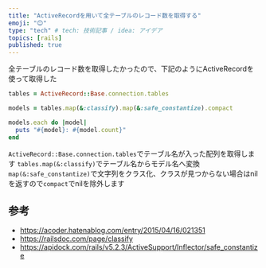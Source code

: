 ```yaml
---
title: "ActiveRecordを用いて全テーブルのレコード数を取得する"
emoji: "😊"
type: "tech" # tech: 技術記事 / idea: アイデア
topics: [rails]
published: true
---
```

全テーブルのレコード数を取得したかったので、下記のようにActiveRecordを使って取得した

```rb
tables = ActiveRecord::Base.connection.tables

models = tables.map(&:classify).map(&:safe_constantize).compact

models.each do |model|
  puts "#{model}: #{model.count}"
end
```

`ActiveRecord::Base.connection.tables`でテーブル名が入った配列を取得します
`tables.map(&:classify)`でテーブル名からモデル名へ変換
`map(&:safe_constantize)`で文字列をクラス化、クラスが見つからない場合はnilを返すので`compact`でnilを除外します

## 参考
 - https://acoder.hatenablog.com/entry/2015/04/16/021351
 - https://railsdoc.com/page/classify
 - https://apidock.com/rails/v5.2.3/ActiveSupport/Inflector/safe_constantize
